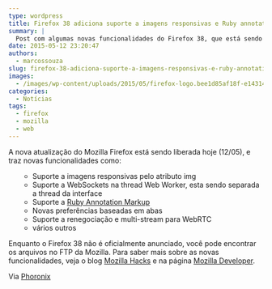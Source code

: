```yaml
---
type: wordpress
title: Firefox 38 adiciona suporte a imagens responsivas e Ruby annotations
summary: |
  Post com algumas novas funcionalidades do Firefox 38, que está sendo liberado hoje (12/05),
date: 2015-05-12 23:20:47
authors:
  - marcossouza
slug: firefox-38-adiciona-suporte-a-imagens-responsivas-e-ruby-annotations
images:
  - /images/wp-content/uploads/2015/05/firefox-logo.bee1d85af18f-e1431444837127.png
categories:
  - Notícias
tags:
  - firefox
  - mozilla
  - web
---
```


A nova atualização do Mozilla Firefox está sendo liberada hoje (12/05), e traz novas funcionalidades como:
<ul>
<ul>
	<li>Suporte a imagens responsivas pelo atributo img</li>
	<li>Suporte a WebSockets na thread Web Worker, esta sendo separada a thread da interface</li>
	<li>Suporte a <a href="http://www.w3.org/International/articles/ruby/" target="_blank">Ruby Annotation Markup</a></li>
	<li>Novas preferências baseadas em abas</li>
	<li>Suporte a renegociação e multi-stream para WebRTC</li>
	<li>vários outros</li>
</ul>
</ul>
Enquanto o Firefox 38 não é oficialmente anunciado, você pode encontrar os arquivos no FTP da Mozilla. Para saber mais sobre as novas funcionalidades, veja o blog <a href="https://hacks.mozilla.org/2015/05/trainspotting-firefox-38/" target="_blank">Mozilla Hacks</a> e na página <a href="https://developer.mozilla.org/en-US/Firefox/Releases/38" target="_blank">Mozilla Developer</a>.

Via <a href="http://www.phoronix.com/scan.php?page=news_item&amp;px=Firefox-38-Today" target="_blank">Phoronix</a>
